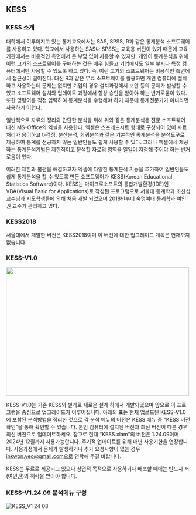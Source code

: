 ## KESS

### KESS 소개
대학에서 이루어지고 있는 통계교육에서는 SAS, SPSS, R과 같은 통계분석 소프트웨어를 사용하고 있다. 학교에서 사용하는 SAS나 SPSS는 교육용 버전이 있기 때문에 교육기관에서는 비용적인 측면에서 큰 부담 없이 사용할 수 있지만, 개인이 통계분석을 위해 이런 고가의 소프트웨어를 구매하는 것은 매우 힘들고 기업에서도 일부 부서나 특정 컴퓨터에서만 사용할 수 있도록 하고 있다. 즉, 이런 고가의 소프트웨어는 비용적인 측면에서 접근성이 떨어진다. 대신 R과 같은 무료 소프트웨어를 활용하면 개인 컴퓨터에 설치하고 사용하는데 문제는 없지만 기업의 경우 설치과정에서 보안 등의 문제가 발생할 수 있고 소프트웨어 설치와 업데이트 과정에서 항상 승인을 받아야 하는 번거로움이 있다. 또한 명령어를 직접 입력하여 통계분석을 수행해야 하기 때문에 통계전문가가 아니라면 사용하기 어렵다.

일반적으로 자료의 정리와 간단한 분석을 위해 위와 같은 통계분석용 전문 소프트웨어 대신 MS-Office의 엑셀을 사용한다. 엑셀은 스프레드시트 형태로 구성되어 있어 자료처리가 용이하고 t-검정, 분산분석, 회귀분석과 같은 기본적인 통계분석을 분석도구로 제공하여 통계를 전공하지 않는 일반인들도 쉽게 사용할 수 있다. 그러나 엑셀에세 제공하는 통계분석기법은 제한적이고 분석할 자료의 영역을 일일이 지정해 주어야 하는 번거로움이 있다.

이러한 제한과 불편을 해결하고자 엑셀에 다양한 통계분석 기능을 추가하여 일반인들도 쉽게 통계분석을 할 수 있도록 만든 소프트웨어가 KESS(Korean Educational Statistics Software)이다. KESS는 마이크로소프트의 통합개발환경(IDE)인 VBA(Visual Basic for Applications)로 작성된 프로그램으로 서울대 통계학과 조신섭 교수님과 지도학생들에 의해 처음 개발 되었으며 2018년부터 숙명여대 통계학과 여인권 교수가 관리하고 있다.

### KESS2018
서울대에서 개발한 버전은 KESS2018이며 이 버전에 대한 업그레이드 계획은 현재까지 없습니다.

### KESS-V1.0
<img src="https://user-images.githubusercontent.com/27664894/167245572-005827a4-85db-4109-a5d3-0a159f59f51a.jpg" width=500 height=350>

KESS-V1.0는 기존 KESS와 별개로 새로운 설계 하에서 개발되었으며 앞으로 이 프로그램을 중심으로 업그레이드가 이루어집니다.
아래의 표는 현재 업로드된 KESS-V1.0에 포함된 분석방법을 정리한 것으로 각 분석 메뉴의 버전은 KESS 메뉴 중 "KESS 버전 확인"을 통해 확인할 수 있습니다. 본인 컴퓨터에 설치된 버전과 최신 버전이 다른 경우 최신 버전으로 업데이트하세요. 참고로 현재 “KESS.xlam"의 버전은 1.24.09이며 2024년 12월까지 사용가능합니다. 주기적 업데이트를 위해 매년 사용기한을 연장합니다.
사용과정에서 문제가 발생하거나 추가 요청사항이 있는 경우 inkwon.yeo@gmail.com으로 연락해 주길 바랍니다.

KESS는 무료로 제공되고 있으나 상업적 목적으로 사용하거나 배포할 때에는 반드시 저(여인권)의 허락을 받아야 합니다.

### KESS-V1.24.09 분석메뉴 구성
![KESS_V1 24 08](https://github.com/user-attachments/assets/2dcef164-2625-49a5-93f6-ebfac27c97c2)

